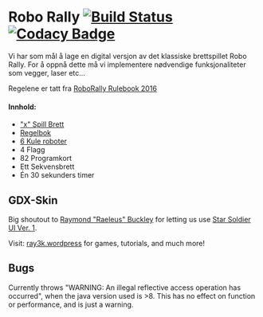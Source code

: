 # Robo Rally [![Build Status](https://travis-ci.com/inf112-v20/Gutta-krutt.svg?branch=master)](https://travis-ci.com/inf112-v20/Gutta-krutt) [![Codacy Badge](https://api.codacy.com/project/badge/Grade/bb70fbcc87ab437c85e2f1a17cf31c35)](https://www.codacy.com/gh/inf112-v20/Gutta-krutt?utm_source=github.com&amp;utm_medium=referral&amp;utm_content=inf112-v20/Gutta-krutt&amp;utm_campaign=Badge_Grade)
Vi har som mål å lage en digital versjon av det klassiske brettspillet Robo Rally.
For å oppnå dette må vi implementere nødvendige funksjonaliteter som vegger, laser 
etc... 

Regelene er tatt fra [RoboRally Rulebook 2016]()

#### Innhold:
- ["x" Spill Brett](https://github.com/inf112-v20/Gutta-krutt/tree/master/assets/Maps)
- [Regelbok]()
- [6 Kule roboter](https://github.com/inf112-v20/Gutta-krutt/tree/master/assets/Robots)
- 4 Flagg
- 82 Programkort 
- Ett Sekvensbrett
- Én 30 sekunders timer

## GDX-Skin
Big shoutout to [Raymond "Raeleus" Buckley](https://ray3k.wordpress.com/software/skin-composer-for-libgdx/)
for letting us use [Star Soldier UI Ver. 1](https://github.com/czyzby/gdx-skins/tree/master/star-soldier).

Visit: [ray3k.wordpress](ray3k.wordpress.com) for games, tutorials, and much more!

## Bugs
Currently throws "WARNING: An illegal reflective access operation has occurred", when the java version used is >8. This has no effect on function or performance, and is just a warning.
